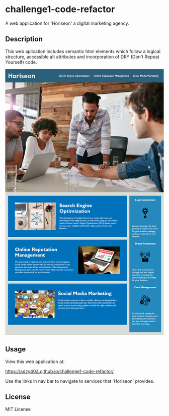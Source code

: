 # challenge1-code-refactor
A web application for 'Horiseon' a digital marketing agency. 

## Description

This web aplication includes semantic html elements which follow a logical structure, accessible alt attributes and incorporation of DRY (Don't Repeat Yourself) code.

![Horiseon Web App](assets/images/challenge1-webapp-screenshot.png "Horiseon")

## Usage

View this web application at:

https://adzy404.github.io/challenge1-code-refactor/

Use the links in nav bar to navigate to services that 'Horiseon' provides.

## License

MIT License
